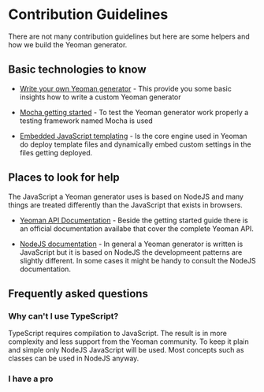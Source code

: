 # Contribution Guidelines

There are not many contribution guidelines but here are some helpers and how we build the Yeoman generator.

## Basic technologies to know

* [Write your own Yeoman generator](http://yeoman.io/authoring/) - This provide you some basic insights how to write a custom Yeoman generator

* [Mocha getting started](https://mochajs.org/#getting-started) - To test the Yeoman generator work properly a testing framework named Mocha is used

* [Embedded JavaScript templating](http://ejs.co) - Is the core engine used in Yeoman do deploy template files and dynamically embed custom settings in the files getting deployed.

## Places to look for help
The JavaScript a Yeoman generator uses is based on NodeJS and many things are treated differently than the JavaScript that exists in browsers.

* [Yeoman API Documentation](http://yeoman.io/generator/) - 
Beside the getting started guide there is an official documentation availabe that cover the complete Yeoman API.

* [NodeJS documentation](https://nodejs.org/dist/latest-v8.x/docs/api/) -
In general a Yeoman generator is written is JavaScript but it is based on NodeJS the developmeent patterns are slightly different. In some cases it might be handy to consult the NodeJS documentation.

## Frequently asked questions

### Why can't I use TypeScript?
TypeScript requires compilation to JavaScript. The result is in more complexity and less support from the Yeoman community. To keep it plain and simple only NodeJS JavaScript will be used. Most concepts such as classes can be used in NodeJS anyway.

### I have a pro